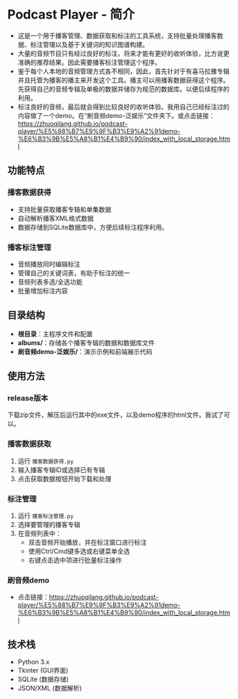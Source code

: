 # Podcast Player - 简介

- 这是一个用于播客管理、数据获取和标注的工具系统，支持批量处理播客数据、标注管理以及基于关键词的知识图谱构建。
- 大量的音频节目只有经过良好的标注，将来才能有更好的收听体验，比方说更准确的推荐结果。因此需要播客标注管理这个程序。
- 鉴于每个人本地的音频管理方式各不相同，因此，首先针对于有喜马拉雅专辑并且托管为播客的播主来开发这个工具。播主可以用播客数据获得这个程序。先获得自己的音频专辑及单极的数据并储存为规范的数据库。以便后续程序的利用。
- 标注良好的音频，最后就会得到比较良好的收听体验。我用自己已经标注过的内容做了一个demo。在“刷音频demo-泛娱乐”文件夹下。或点击链接：https://zhuoqilang.github.io/podcast-player/%E5%88%B7%E9%9F%B3%E9%A2%91demo-%E6%B3%9B%E5%A8%B1%E4%B9%90/index_with_local_storage.html

## 功能特点

### 播客数据获得
- 支持批量获取播客专辑和单集数据
- 自动解析播客XML格式数据
- 数据存储到SQLite数据库中，方便后续标注程序利用。

### 播客标注管理
- 音频播放同时编辑标注
- 管理自己的关键词表，有助于标注的统一
- 音频列表多选/全选功能
- 批量增加标注内容 

## 目录结构

- **根目录**：主程序文件和配置
- **albums/**：存储各个播客专辑的数据和数据库文件
- **刷音频demo-泛娱乐/**：演示示例和前端展示代码

## 使用方法

### release版本
下载zip文件，解压后运行其中的exe文件，以及demo程序的html文件。我试了可以。

### 播客数据获取
1. 运行 `播客数据获得.py`
2. 输入播客专辑ID或选择已有专辑
3. 点击获取数据按钮开始下载和处理

### 标注管理
1. 运行 `播客标注管理.py`
2. 选择要管理的播客专辑
3. 在音频列表中：
   - 双击音频开始播放，并在标注窗口进行标注
   - 使用Ctrl/Cmd键多选或右键菜单全选
   - 右键点击选中项进行批量标注操作

### 刷音频demo
- 点击链接：https://zhuoqilang.github.io/podcast-player/%E5%88%B7%E9%9F%B3%E9%A2%91demo-%E6%B3%9B%E5%A8%B1%E4%B9%90/index_with_local_storage.html

## 技术栈

- Python 3.x
- Tkinter (GUI界面)
- SQLite (数据存储)
- JSON/XML (数据解析)
